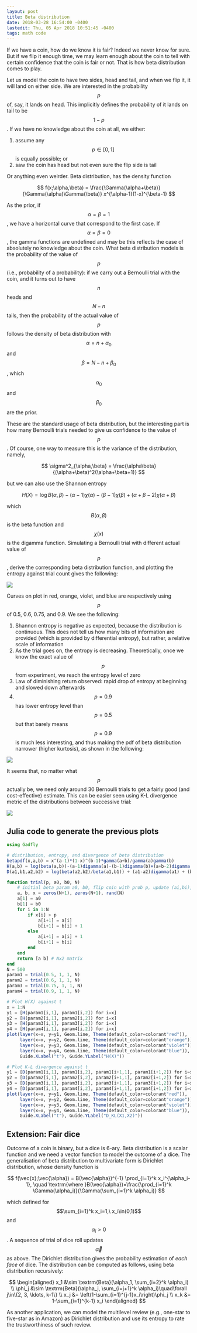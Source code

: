 ```yaml
---
layout: post
title: Beta distribution
date: 2018-03-28 16:54:00 -0400
lastedit: Thu, 05 Apr 2018 10:51:45 -0400
tags: math code
---
```


If we have a coin, how do we know it is fair? Indeed we never know for sure. But
if we flip it enough time, we may learn enough about the coin to tell with
certain confidence that the coin is fair or not. That is how beta distribution
comes to play.

Let us model the coin to have two sides, head and tail, and when we flip it,
it will land on either side. We are interested in the probability $$p$$ of, say, it
lands on head. This implicitly defines the probability of it lands on tail to be
$$1-p$$. If we have no knowledge about the coin at all, we either:

1. assume any $$p\in[0,1]$$ is equally possible; or
2. saw the coin has head but not even sure the flip side is tail

Or anything even weirder. Beta distribution, has the density function

$$ f(x;\alpha,\beta) = \frac{\Gamma(\alpha+\beta)}{\Gamma(\alpha)\Gamma(\beta)} x^{\alpha-1}(1-x)^{\beta-1} $$

As the prior, if $$\alpha=\beta=1$$, we have a horizontal curve that correspond to
the first case. If $$\alpha=\beta=0$$, the gamma functions are undefined and may
be this reflects the case of absolutely no knowledge about the coin. What beta
distribution models is the probability of the value of $$p$$ (i.e., probability of
a probability): if we carry out a Bernoulli trial with the coin, and it turns
out to have $$n$$ heads and $$N-n$$ tails, then the probability of the actual value
of $$p$$ follows the density of beta distribution with $$\alpha=n+\alpha_0$$ and
$$\beta=N-n+\beta_0$$, which $$\alpha_0$$ and $$\beta_0$$ are the prior.

These are the standard usage of beta distribution, but the interesting part is
how many Bernoulli trials needed to give us confidence to the value of $$p$$. Of
course, one way to measure this is the variance of the distribution, namely,

$$ \sigma^2_{\alpha,\beta} = \frac{\alpha\beta}{(\alpha+\beta)^2(\alpha+\beta+1)} $$

but we can also use the Shannon entropy

$$ H(X) = \log B(\alpha,\beta) - (\alpha-1)\chi(\alpha) - (\beta-1)\chi(\beta) + (\alpha+\beta-2)\chi(\alpha+\beta) $$

which $$B(\alpha,\beta)$$ is the beta function and $$\chi(x)$$ is the digamma
function. Simulating a Bernoulli trial with different actual value of $$p$$, 
derive the corresponding beta distribution function, and plotting the entropy
against trial count gives the following:

![](/img/beta_entropy.png)

Curves on plot in red, orange, violet, and blue are respectively using $$p$$ of
0.5, 0.6, 0.75, and 0.9. We see the following:

1. Shannon entropy is negative as expected, because the distribution is
   continuous. This does not tell us how many bits of information are provided
   (which is provided by differential entropy), but rather, a relative scale of
   information
2. As the trial goes on, the entropy is decreasing. Theoretically, once we know
   the exact value of $$p$$ from experiment, we reach the entropy level of zero
3. Law of diminishing return observed: rapid drop of entropy at beginning and
   slowed down afterwards
4. $$p=0.9$$ has lower entropy level than $$p=0.5$$ but that barely means $$p=0.9$$ is
   much less interesting, and thus making the pdf of beta distribution narrower
   (higher kurtosis), as shown in the following:

![](/img/beta_pdf.png)

It seems that, no matter what $$p$$ actually be, we need only around 30 Bernoulli
trials to get a fairly good (and cost-effective) estimate. This can be easier
seen using K-L divergence metric of the distributions between successive trial:

![](/img/beta_divergence.png)

## Julia code to generate the previous plots

```julia
using Gadfly

# distribution, entropy, and divergence of beta distribution
betapdf(x,a,b) = x^(a-1)*(1-x)^(b-1)*gamma(a+b)/gamma(a)gamma(b)
H(a,b) = log(beta(a,b))-(a-1)digamma(a)-(b-1)digamma(b)+(a+b-2)digamma(a+b)
D(a1,b1,a2,b2) = log(beta(a2,b2)/beta(a1,b1)) + (a1-a2)digamma(a1) + (b1-b2)digamma(b1) + (a2-a1+b2-b1)digamma(a1+b1)

function trial(p, a0, b0, N)
    # initial beta param a0, b0, flip coin with prob p, update (ai,bi), up to (aN,bN)
    a, b, x = zeros(N+1), zeros(N+1), rand(N)
    a[1] = a0
    b[1] = b0
    for i in 1:N
        if x[i] > p
            a[i+1] = a[i]
            b[i+1] = b[i] + 1
        else
            a[i+1] = a[i] + 1
            b[i+1] = b[i]
        end
    end
    return [a b] # Nx2 matrix
end
N = 500
param1 = trial(0.5, 1, 1, N)
param2 = trial(0.6, 1, 1, N)
param3 = trial(0.75, 1, 1, N)
param4 = trial(0.9, 1, 1, N)

# Plot H(X) against t
x = 1:N
y1 = [H(param1[i,1], param1[i,2]) for i=x]
y2 = [H(param2[i,1], param2[i,2]) for i=x]
y3 = [H(param3[i,1], param3[i,2]) for i=x]
y4 = [H(param4[i,1], param4[i,2]) for i=x]
plot(layer(x=x, y=y1, Geom.line, Theme(default_color=colorant"red")),
     layer(x=x, y=y2, Geom.line, Theme(default_color=colorant"orange")),
     layer(x=x, y=y3, Geom.line, Theme(default_color=colorant"violet")),
     layer(x=x, y=y4, Geom.line, Theme(default_color=colorant"blue")),
     Guide.XLabel("t"), Guide.YLabel("H(X)"))

# Plot K-L divergence against t
y1 = [D(param1[i,1], param1[i,2], param1[i+1,1], param1[i+1,2]) for i=x]
y2 = [D(param2[i,1], param2[i,2], param2[i+1,1], param2[i+1,2]) for i=x]
y3 = [D(param3[i,1], param3[i,2], param3[i+1,1], param3[i+1,2]) for i=x]
y4 = [D(param4[i,1], param4[i,2], param4[i+1,1], param4[i+1,2]) for i=x]
plot(layer(x=x, y=y1, Geom.line, Theme(default_color=colorant"red")),
     layer(x=x, y=y2, Geom.line, Theme(default_color=colorant"orange")),
     layer(x=x, y=y3, Geom.line, Theme(default_color=colorant"violet")),
     layer(x=x, y=y4, Geom.line, Theme(default_color=colorant"blue")),
     Guide.XLabel("t"), Guide.YLabel("D_KL(X1,X2)"))
```

## Extension: Fair dice

Outcome of a coin is binary, but a dice is 6-ary. Beta distribution is a scalar
function and we need a vector function to model the outcome of a dice. The
generalisation of beta distribution to multivariate form is Dirichlet
distribution, whose density function is

$$ f(\vec{x};\vec{\alpha}) = B(\vec{\alpha})^{-1} \prod_{i=1}^k x_i^{\alpha_i-1}, \quad \textrm{where }B(\vec{\alpha})=\frac{\prod_{i=1}^k \Gamma(\alpha_i)}{\Gamma(\sum_{i=1}^k \alpha_i)} $$

which defined for $$\sum_{i=1}^k x_i=1,\ x_i\in(0,1)$$ and $$\alpha_i>0$$. A
sequence of trial of dice roll updates $$\vec{\alpha}$$ as above. The Dirichlet
distribution gives the probability estimation of *each face* of dice. The distribution
can be computed as follows, using beta distribution recursively:

$$ \begin{aligned}
x_1 &\sim \textrm{Beta}(\alpha_1, \sum_{i=2}^k \alpha_i) \\
\phi_j &\sim \textrm{Beta}(\alpha_j, \sum_{i=j+1}^k \alpha_i)\quad\forall j\in\{2, 3, \ldots, k-1\} \\
x_j &= \left(1-\sum_{i=1}^{j-1}x_i\right)\phi_j \\
x_k &= 1-\sum_{i=1}^{k-1} x_i
\end{aligned} $$

As another application, we can model the multilevel review (e.g., one-star to
five-star as in Amazon) as Dirichlet distribution and use its entropy to rate
the trustworthiness of such review.
